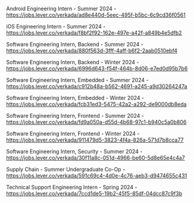 Android Engineering Intern - Summer 2024 - https://jobs.lever.co/verkada/ad8e440d-5eec-495f-b5bc-6c9cd36f0561

iOS Engineering Intern - Summer 2024 - https://jobs.lever.co/verkada/f8bf2f92-162e-497e-a42f-a849b4e5dfb2

Software Engineering Intern, Backend - Summer 2024 - https://jobs.lever.co/verkada/880f563d-3fff-4aff-b6f2-2aab0510ebf4

Software Engineering Intern, Backend - Winter 2024 - https://jobs.lever.co/verkada/6996d643-f54f-464b-8d06-e7ed0d95b7b6

Software Engineering Intern, Embedded - Summer 2024 - https://jobs.lever.co/verkada/c912b48a-b562-4691-a245-a9d30264247a

Software Engineering Intern, Embedded - Winter 2024 - https://jobs.lever.co/verkada/fcb31ed3-5475-42a2-a292-de9000db8eda

Software Engineering Intern, Frontend - Summer 2024 - https://jobs.lever.co/verkada/fd9a050a-d55d-4b68-97c1-b940c5a0b806

Software Engineering Intern, Frontend - Winter 2024 - https://jobs.lever.co/verkada/911479d5-3823-4f4a-826a-571d7b8cca77

Software Engineering Intern, Security - Summer 2024 - https://jobs.lever.co/verkada/30f11a8c-051d-4966-be60-5d8e65e4c4a7

Supply Chain - Summer Undergraduate Co-Op - https://jobs.lever.co/verkada/591c69c4-4d0e-4c76-aeb3-d9474655c431

Technical Support Engineering Intern - Spring 2024 - https://jobs.lever.co/verkada/7ccd1de5-19b2-45f5-85df-04dcc87c9f3b

